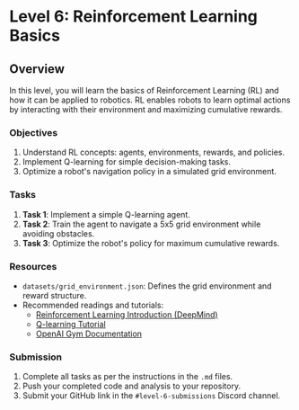 
# Level 6: Reinforcement Learning Basics

## Overview

In this level, you will learn the basics of Reinforcement Learning (RL) and how it can be applied to robotics. RL enables robots to learn optimal actions by interacting with their environment and maximizing cumulative rewards.

### Objectives

1. Understand RL concepts: agents, environments, rewards, and policies.
2. Implement Q-learning for simple decision-making tasks.
3. Optimize a robot's navigation policy in a simulated grid environment.

### Tasks

1. **Task 1**: Implement a simple Q-learning agent.
2. **Task 2**: Train the agent to navigate a 5x5 grid environment while avoiding obstacles.
3. **Task 3**: Optimize the robot's policy for maximum cumulative rewards.

### Resources

- `datasets/grid_environment.json`: Defines the grid environment and reward structure.
- Recommended readings and tutorials:
  - [Reinforcement Learning Introduction (DeepMind)](https://deepmind.com/learning-resources)
  - [Q-learning Tutorial](https://www.analyticsvidhya.com/blog/2019/04/introduction-reinforcement-learning-python/)
  - [OpenAI Gym Documentation](https://www.gymlibrary.dev/)

### Submission

1. Complete all tasks as per the instructions in the `.md` files.
2. Push your completed code and analysis to your repository.
3. Submit your GitHub link in the `#level-6-submissions` Discord channel.
